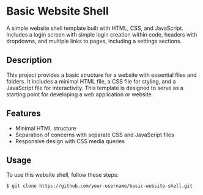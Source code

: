# Basic Website Shell

A simple website shell template built with HTML, CSS, and JavaScript. Includes a login screen with simple login creation within code, headers with dropdowns, and multiple links to pages, including a settings sections.

## Description

This project provides a basic structure for a website with essential files and folders. It includes a minimal HTML file, a CSS file for styling, and a JavaScript file for interactivity. This template is designed to serve as a starting point for developing a web application or website.

## Features

- Minimal HTML structure
- Separation of concerns with separate CSS and JavaScript files
- Responsive design with CSS media queries

## Usage

To use this website shell, follow these steps:

```bash
$ git clone https://github.com/your-username/basic-website-shell.git

